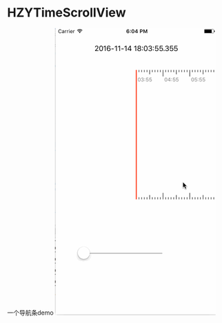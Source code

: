 # HZYTimeScrollView  
 一个导航条demo
 ![image](https://github.com/spxvszero/HZYTimeScrollView/blob/master/timeScroll.gif)
